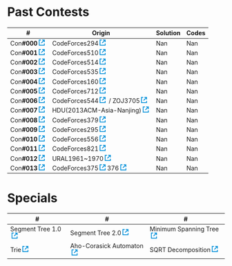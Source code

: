 # Past Contests
  \#  |  Origin  | Solution | Codes 
--|--|--|--
Con<b>#000</b>[<img src="https://raw.githubusercontent.com/AnthonyLedger/OI-blog/master/blue-link.png" width="20px"></img>](https://cn.vjudge.net/contest/167046)|CodeForces294[<img src="https://raw.githubusercontent.com/AnthonyLedger/OI-blog/master/blue-link.png" width="20px"></img>](http://codeforces.com/contest/294)|Nan|Nan
Con<b>#001</b>[<img src="https://raw.githubusercontent.com/AnthonyLedger/OI-blog/master/blue-link.png" width="20px"></img>](https://cn.vjudge.net/contest/167134)|CodeForces510[<img src="https://raw.githubusercontent.com/AnthonyLedger/OI-blog/master/blue-link.png" width="20px"></img>](http://codeforces.com/contest/510)|Nan|Nan
Con<b>#002</b>[<img src="https://raw.githubusercontent.com/AnthonyLedger/OI-blog/master/blue-link.png" width="20px"></img>](https://cn.vjudge.net/contest/167220)|CodeForces514[<img src="https://raw.githubusercontent.com/AnthonyLedger/OI-blog/master/blue-link.png" width="20px"></img>](http://codeforces.com/contest/514)|Nan|Nan
Con<b>#003</b>[<img src="https://raw.githubusercontent.com/AnthonyLedger/OI-blog/master/blue-link.png" width="20px"></img>](https://cn.vjudge.net/contest/167386)|CodeForces535[<img src="https://raw.githubusercontent.com/AnthonyLedger/OI-blog/master/blue-link.png" width="20px"></img>](http://codeforces.com/contest/535)|Nan|Nan
Con<b>#004</b>[<img src="https://raw.githubusercontent.com/AnthonyLedger/OI-blog/master/blue-link.png" width="20px"></img>](https://cn.vjudge.net/contest/167465)|CodeForces160[<img src="https://raw.githubusercontent.com/AnthonyLedger/OI-blog/master/blue-link.png" width="20px"></img>](http://codeforces.com/contest/160)|Nan|Nan
Con<b>#005</b>[<img src="https://raw.githubusercontent.com/AnthonyLedger/OI-blog/master/blue-link.png" width="20px"></img>](https://cn.vjudge.net/contest/167537)|CodeForces712[<img src="https://raw.githubusercontent.com/AnthonyLedger/OI-blog/master/blue-link.png" width="20px"></img>](http://codeforces.com/contest/712)|Nan|Nan
Con<b>#006</b>[<img src="https://raw.githubusercontent.com/AnthonyLedger/OI-blog/master/blue-link.png" width="20px"></img>](https://cn.vjudge.net/contest/167690)|CodeForces544[<img src="https://raw.githubusercontent.com/AnthonyLedger/OI-blog/master/blue-link.png" width="20px"></img>](http://codeforces.com/contest/514) / ZOJ3705[<img src="https://raw.githubusercontent.com/AnthonyLedger/OI-blog/master/blue-link.png" width="20px"></img>](http://acm.zju.edu.cn/onlinejudge/showProblem.do?problemCode=3705)|Nan|Nan
Con<b>#007</b>[<img src="https://raw.githubusercontent.com/AnthonyLedger/OI-blog/master/blue-link.png" width="20px"></img>](https://cn.vjudge.net/contest/167793)|HDU(2013ACM-Asia-Nanjing)[<img src="https://raw.githubusercontent.com/AnthonyLedger/OI-blog/master/blue-link.png" width="20px"></img>](http://acm.hdu.edu.cn/search.php?field=problem&key=2013+ACM%2FICPC+Asia+Regional+Nanjing+Online&source=1&searchmode=source)|Nan|Nan
Con<b>#008</b>[<img src="https://raw.githubusercontent.com/AnthonyLedger/OI-blog/master/blue-link.png" width="20px"></img>](https://cn.vjudge.net/contest/167828)|CodeForces379[<img src="https://raw.githubusercontent.com/AnthonyLedger/OI-blog/master/blue-link.png" width="20px"></img>](http://codeforces.com/contest/379)|Nan|Nan
Con<b>#009</b>[<img src="https://raw.githubusercontent.com/AnthonyLedger/OI-blog/master/blue-link.png" width="20px"></img>](https://cn.vjudge.net/contest/167920)|CodeForces295[<img src="https://raw.githubusercontent.com/AnthonyLedger/OI-blog/master/blue-link.png" width="20px"></img>](http://codeforces.com/contest/295)|Nan|Nan
Con<b>#010</b>[<img src="https://raw.githubusercontent.com/AnthonyLedger/OI-blog/master/blue-link.png" width="20px"></img>](https://cn.vjudge.net/contest/168038)|CodeForces556[<img src="https://raw.githubusercontent.com/AnthonyLedger/OI-blog/master/blue-link.png" width="20px"></img>](http://codeforces.com/contest/556)|Nan|Nan
Con<b>#011</b>[<img src="https://raw.githubusercontent.com/AnthonyLedger/OI-blog/master/blue-link.png" width="20px"></img>](https://cn.vjudge.net/contest/168242)|CodeForces821[<img src="https://raw.githubusercontent.com/AnthonyLedger/OI-blog/master/blue-link.png" width="20px"></img>](http://codeforces.com/contest/821)|Nan|Nan
Con<b>#012</b>[<img src="https://raw.githubusercontent.com/AnthonyLedger/OI-blog/master/blue-link.png" width="20px"></img>](https://cn.vjudge.net/contest/168242)|URAL1961~1970[<img src="https://raw.githubusercontent.com/AnthonyLedger/OI-blog/master/blue-link.png" width="20px"></img>](http://acm.timus.ru/problem.aspx?space=1&num=1961)|Nan|Nan
Con<b>#013</b>[<img src="https://raw.githubusercontent.com/AnthonyLedger/OI-blog/master/blue-link.png" width="20px"></img>](https://cn.vjudge.net/contest/168242)|CodeForces375[<img src="https://raw.githubusercontent.com/AnthonyLedger/OI-blog/master/blue-link.png" width="20px"></img>](http://codeforces.com/contest/375)376[<img src="https://raw.githubusercontent.com/AnthonyLedger/OI-blog/master/blue-link.png" width="20px"></img>](http://codeforces.com/contest/376)|Nan|Nan

# Specials

  \# |  \# |  \#
  --|--|--  
Segment Tree 1.0[<img src="https://raw.githubusercontent.com/AnthonyLedger/OI-blog/master/blue-link.png" width="20px"></img>](https://cn.vjudge.net/contest/167923)|Segment Tree 2.0[<img src="https://raw.githubusercontent.com/AnthonyLedger/OI-blog/master/blue-link.png" width="20px"></img>](https://cn.vjudge.net/contest/167922)|Minimum Spanning Tree[<img src="https://raw.githubusercontent.com/AnthonyLedger/OI-blog/master/blue-link.png" width="20px"></img>](https://cn.vjudge.net/contest/167924)
Trie[<img src="https://raw.githubusercontent.com/AnthonyLedger/OI-blog/master/blue-link.png" width="20px"></img>](https://cn.vjudge.net/contest/167976)|Aho-Corasick Automaton[<img src="https://raw.githubusercontent.com/AnthonyLedger/OI-blog/master/blue-link.png" width="20px"></img>](https://cn.vjudge.net/contest/167921)|SQRT Decomposition[<img src="https://raw.githubusercontent.com/AnthonyLedger/OI-blog/master/blue-link.png" width="20px"></img>](https://cn.vjudge.net/contest/168545)